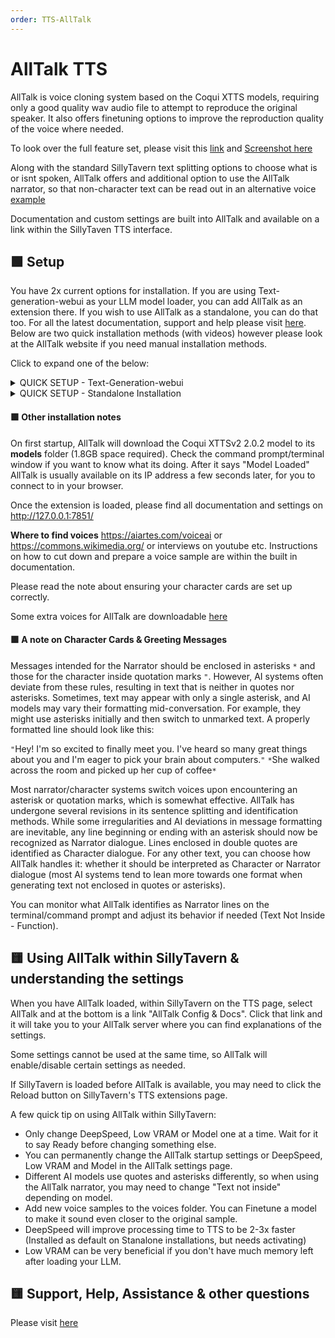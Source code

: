 ```yaml
---
order: TTS-AllTalk
---
```


# AllTalk TTS

AllTalk is voice cloning system based on the Coqui XTTS models, requiring only a good quality wav audio file to attempt to reproduce the original speaker. It also offers finetuning options to improve the reproduction quality of the voice where needed. 

To look over the full feature set, please visit this [link](https://github.com/erew123/alltalk_tts?#alltalk-tts) and [Screenshot here](https://github.com/erew123/screenshots/raw/main/sillytavern.jpg) 

Along with the standard SillyTavern text splitting options to choose what is or isnt spoken, AllTalk offers and additional option to use the AllTalk narrator, so that non-character text can be read out in an alternative voice [example](https://vocaroo.com/18nrv7FR6wuA)

Documentation and custom settings are built into AllTalk and available on a link within the SillyTaven TTS interface.

## 🟩 Setup

You have 2x current options for installation. If you are using Text-generation-webui as your LLM model loader, you can add AllTalk as an extension there. If you wish to use AllTalk as a standalone, you can do that too. For all the latest documentation, support and help please visit [here](https://github.com/erew123/alltalk_tts?#alltalk-tts). Below are two quick installation methods (with videos) however please look at the AllTalk website if you need manual installation methods.

Click to expand one of the below:

<details>
	<summary>QUICK SETUP - Text-Generation-webui</summary><br>

   **NOTE** You will need to **uncheck** "Enable TTS" within the **Text-generation-webui interface**, otherwise when you are using SillyTavern, AllTalk will dual generate TTS due to how Text-generation-webui sends messages. It is possible to set this as start-up setting within the AllTalk settings page.

 If you wish to see this as a video, please go [here](https://www.youtube.com/watch?v=icn2XS5rUH8)
1) To download the AllTalk setup you can either:
   - A) On the AllTalk [page](https://github.com/erew123/alltalk_tts) select **CODE** > **Download ZIP** then extract it to the text-generation-webui extensions folder<br>e.g. `\text-generation-webui\extensions\alltalk_tts\`<br><br>
   - B) Go to a terminal/console, move into the `\text-generation-webui\extensions\` folder<br>and `git clone https://github.com/erew123/alltalk_tts`<br><br>
2) In a terminal/command prompt, in the text-generation-webui folder you will start its Python environment with either `cmd_windows.bat` or `./cmd_linux.sh`
3) Move into the AllTalk folder e.g. `cd extensions` then `cd alltalk_tts`
4) Start the AllTalk setup script `atsetup.bat` or `./atsetup.sh`
5) Follow the on-screen prompts and install the correct requirements files that you need. It's recommended to test AllTalk works before installing DeepSpeed.
6) When the AllTalk server has started its default settings and documentation page will be on http://127.0.0.1:7851/

   Any time you need to make changes to AllTalk, or use Finetuning etc, always start the Text-generation-webui Python environment first.

   Please read the `🟩 Other installation notes` (also additional voices are available there).

   Finetuning & DeepSpeed have other installation requirements (depending on your OS) so please read any instructions in the setup utility and refer to the AllTalk Github page for detailed instructions.<br><br>
</details>

<details>
	<summary>QUICK SETUP - Standalone Installation</summary><br>

 If you wish to see this as a video, please go [here](https://www.youtube.com/watch?v=AQYCccDRbaY)
1) To download the AllTalk setup you can either:
   - A) On the AllTalk [page](https://github.com/erew123/alltalk_tts) select **CODE** > **Download ZIP** then extract it to the folder of your choice<br>e.g. `C:\myfiles\alltalk_tts\`<br><br>
   - B) Go to a terminal/console, move into the folder of your choice e.g `C:\myfiles\` folder<br>and `git clone https://github.com/erew123/alltalk_tts`<br><br>
2) In a terminal/command prompt, move into the AllTalk folder e.g. `cd alltalk_tts`
3) Start the AllTalk setup script `atsetup.bat` or `./atsetup.sh`
4) Follow the on-screen prompts and install the correct requirements files that you need. It's recommended to test AllTalk works before installing DeepSpeed.
5) When the AllTalk server has started its default settings and documentation page will be on http://127.0.0.1:7851/

   DeepSpeed on Windows machines will be installed as standard. Linux machines have other requirements which are detailed within the setup utility and on this page.

   Please read the `🟩 Other installation notes` (also additional voices are available there).

   Finetuning has other installation requirements so please read any instructions in the setup utility and refer to the AllTalk Github page for detailed instructions.<br><br>
</details>

#### 🟩 Other installation notes
On first startup, AllTalk will download the Coqui XTTSv2 2.0.2 model to its **models** folder (1.8GB space required). Check the command prompt/terminal window if you want to know what its doing. After it says "Model Loaded" AllTalk is usually available on its IP address a few seconds later, for you to connect to in your browser.

Once the extension is loaded, please find all documentation and settings on http://127.0.0.1:7851/

**Where to find voices** https://aiartes.com/voiceai or https://commons.wikimedia.org/ or interviews on youtube etc. Instructions on how to cut down and prepare a voice sample are within the built in documentation.

Please read the note about ensuring your character cards are set up correctly.

Some extra voices for AllTalk are downloadable [here](https://drive.google.com/file/d/1bYdZdr3L69kmzUN3vSiqZmLRD7-A3M47/view?usp=drive_link)

#### 🟩 A note on Character Cards & Greeting Messages
Messages intended for the Narrator should be enclosed in asterisks `*` and those for the character inside quotation marks `"`. However, AI systems often deviate from these rules, resulting in text that is neither in quotes nor asterisks. Sometimes, text may appear with only a single asterisk, and AI models may vary their formatting mid-conversation. For example, they might use asterisks initially and then switch to unmarked text. A properly formatted line should look like this:

`"`Hey! I'm so excited to finally meet you. I've heard so many great things about you and I'm eager to pick your brain about computers.`"` `*`She walked across the room and picked up her cup of coffee`*`

Most narrator/character systems switch voices upon encountering an asterisk or quotation marks, which is somewhat effective. AllTalk has undergone several revisions in its sentence splitting and identification methods. While some irregularities and AI deviations in message formatting are inevitable, any line beginning or ending with an asterisk should now be recognized as Narrator dialogue. Lines enclosed in double quotes are identified as Character dialogue. For any other text, you can choose how AllTalk handles it: whether it should be interpreted as Character or Narrator dialogue (most AI systems tend to lean more towards one format when generating text not enclosed in quotes or asterisks).

You can monitor what AllTalk identifies as Narrator lines on the terminal/command prompt and adjust its behavior if needed (Text Not Inside - Function).

## 🟨 Using AllTalk within SillyTavern & understanding the settings

When you have AllTalk loaded, within SillyTavern on the TTS page, select AllTalk and at the bottom is a link "AllTalk Config & Docs". Click that link and it will take you to your AllTalk server where you can find explanations of the settings.

Some settings cannot be used at the same time, so AllTalk will enable/disable certain settings as needed.

If SillyTavern is loaded before AllTalk is available, you may need to click the Reload button on SillyTavern's TTS extensions page.

A few quick tip on using AllTalk within SillyTavern:

- Only change DeepSpeed, Low VRAM or Model one at a time. Wait for it to say Ready before changing something else.
- You can permanently change the AllTalk startup settings or DeepSpeed, Low VRAM and Model in the AllTalk settings page.
- Different AI models use quotes and asterisks differently, so when using the AllTalk narrator, you may need to change "Text not inside" depending on model.
- Add new voice samples to the voices folder. You can Finetune a model to make it sound even closer to the original sample.
- DeepSpeed will improve processing time to TTS to be 2-3x faster (Installed as default on Stanalone installations, but needs activating)
- Low VRAM can be very beneficial if you don't have much memory left after loading your LLM.

## 🟨 Support, Help, Assistance & other questions

Please visit [here](https://github.com/erew123/alltalk_tts?#alltalk-tts)
